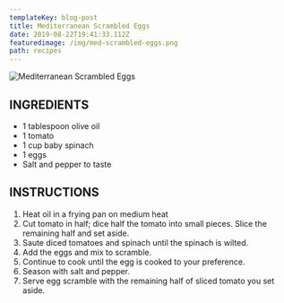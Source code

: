 ```yaml
---
templateKey: blog-post
title: Mediterranean Scrambled Eggs
date: 2019-08-22T19:41:33.112Z
featuredimage: /img/med-scrambled-eggs.png
path: recipes
---
```

![Mediterranean Scrambled Eggs](/img/med-scrambled-eggs.png)

## INGREDIENTS

* 1 tablespoon olive oil  
* 1 tomato  
* 1 cup baby spinach  
* 1 eggs  
* Salt and pepper to taste

## INSTRUCTIONS

1. Heat oil in a frying pan on medium heat
2. Cut tomato in half; dice half the tomato into small pieces. Slice the remaining half and set aside.
3. Saute diced tomatoes and spinach until the spinach is wilted.
4. Add the eggs and mix to scramble.
5. Continue to cook until the egg is cooked to your preference.
6. Season with salt and pepper.
7. Serve egg scramble with the remaining half of sliced tomato you set aside.
